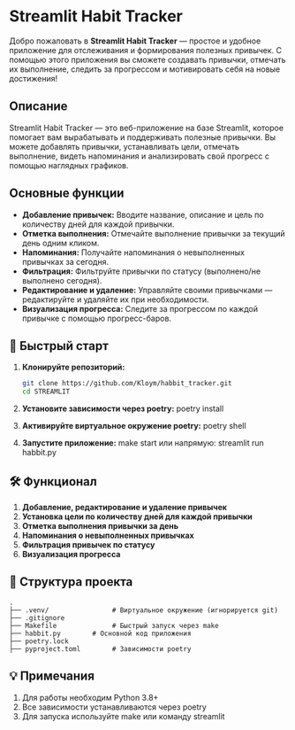 # Streamlit Habit Tracker

Добро пожаловать в **Streamlit Habit Tracker** — простое и удобное приложение для отслеживания и формирования полезных привычек. С помощью этого приложения вы сможете создавать привычки, отмечать их выполнение, следить за прогрессом и мотивировать себя на новые достижения!

## Описание

Streamlit Habit Tracker — это веб-приложение на базе Streamlit, которое помогает вам вырабатывать и поддерживать полезные привычки. Вы можете добавлять привычки, устанавливать цели, отмечать выполнение, видеть напоминания и анализировать свой прогресс с помощью наглядных графиков.

## Основные функции

- **Добавление привычек:** Вводите название, описание и цель по количеству дней для каждой привычки.
- **Отметка выполнения:** Отмечайте выполнение привычки за текущий день одним кликом.
- **Напоминания:** Получайте напоминания о невыполненных привычках за сегодня.
- **Фильтрация:** Фильтруйте привычки по статусу (выполнено/не выполнено сегодня).
- **Редактирование и удаление:** Управляйте своими привычками — редактируйте и удаляйте их при необходимости.
- **Визуализация прогресса:** Следите за прогрессом по каждой привычке с помощью прогресс-баров.

## 🚀 Быстрый старт

1. **Клонируйте репозиторий:**
   ```bash
   git clone https://github.com/Kloym/habbit_tracker.git
   cd STREAMLIT

2. **Установите зависимости через poetry:**
    poetry install

3. **Активируйте виртуальное окружение poetry:**
    poetry shell

4. **Запустите приложение:**
    make start
    или напрямую: streamlit run habbit.py

## 🛠️ Функционал

1. **Добавление, редактирование и удаление привычек**
2. **Установка цели по количеству дней для каждой привычки**
3. **Отметка выполнения привычки за день**
4. **Напоминания о невыполненных привычках**
5. **Фильтрация привычек по статусу**
6. **Визуализация прогресса**

## 📁 Структура проекта

    .
    ├── .venv/                # Виртуальное окружение (игнорируется git)
    ├── .gitignore
    ├── Makefile              # Быстрый запуск через make
    ├── habbit.py        # Основной код приложения
    ├── poetry.lock
    ├── pyproject.toml        # Зависимости poetry

## 💡 Примечания

1. Для работы необходим Python 3.8+
2. Все зависимости устанавливаются через poetry
3. Для запуска используйте make или команду streamlit